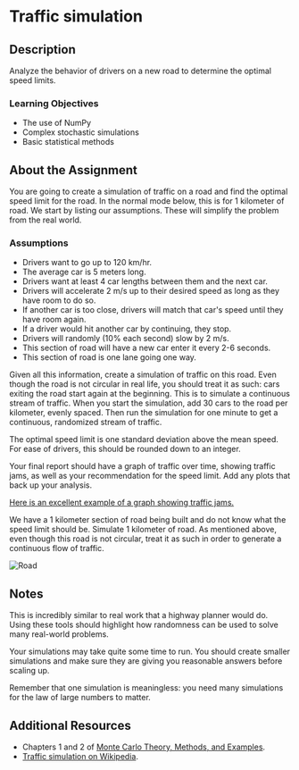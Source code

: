 # Traffic simulation

## Description

Analyze the behavior of drivers on a new road to determine the optimal speed
limits.

### Learning Objectives

* The use of NumPy
* Complex stochastic simulations
* Basic statistical methods

## About the Assignment

You are going to create a simulation of traffic on a road and find the optimal
speed limit for the road. In the normal mode below, this is for 1 kilometer of
road. We start by listing our assumptions. These will simplify the problem from
the real world.

### Assumptions

* Drivers want to go up to 120 km/hr.
* The average car is 5 meters long.
* Drivers want at least 4 car lengths between them and the next car.
* Drivers will accelerate 2 m/s up to their desired speed as long as they have
  room to do so.
* If another car is too close, drivers will match that car's speed until they
  have room again.
* If a driver would hit another car by continuing, they stop.
* Drivers will randomly (10% each second) slow by 2 m/s.
* This section of road will have a new car enter it every 2-6 seconds.
* This section of road is one lane going one way.

Given all this information, create a simulation of traffic on this road. Even
though the road is not circular in real life, you should treat it as such: cars
exiting the road start again at the beginning. This is to simulate a continuous
stream of traffic. When you start the simulation, add 30 cars to the road per
kilometer, evenly spaced. Then run the simulation for one minute to get a
continuous, randomized stream of traffic.

The optimal speed limit is one standard deviation above the mean speed.
For ease of drivers, this should be rounded down to an integer.

Your final report should have a graph of traffic over time, showing traffic
jams, as well as your recommendation for the speed limit. Add any plots that
back up your analysis.

[Here is an excellent example of a graph showing traffic jams.](https://en.wikipedia.org/wiki/Nagel%E2%80%93Schreckenberg_model#mediaviewer/File:Nagel-schreck_rho%3D0.35_p%3D0.3.png)

We have a 1 kilometer section of road being built and do not know what the
speed limit should be. Simulate 1 kilometer of road. As mentioned above, even
though this road is not circular, treat it as such in order to generate a
continuous flow of traffic.

![Road](road.png)

## Notes

This is incredibly similar to real work that a highway planner would do. Using
these tools should highlight how randomness can be used to solve many
real-world problems.

Your simulations may take quite some time to run. You should create smaller
simulations and make sure they are giving you reasonable answers before scaling
up.

Remember that one simulation is meaningless: you need many simulations for the
law of large numbers to matter.

## Additional Resources

* Chapters 1 and 2 of [Monte Carlo Theory, Methods, and Examples](http://statweb.stanford.edu/~owen/mc/).
* [Traffic simulation on Wikipedia](https://en.wikipedia.org/wiki/Traffic_simulation).

